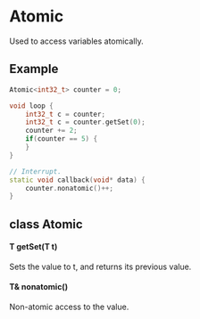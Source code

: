 # Atomic
Used to access variables atomically.<br>

## Example
```c++
Atomic<int32_t> counter = 0;

void loop {
    int32_t c = counter;
    int32_t c = counter.getSet(0);
    counter += 2;
    if(counter == 5) {
    }
}

// Interrupt.
static void callback(void* data) {
    counter.nonatomic()++;
}
```

## class Atomic<class T>

#### T getSet(T t)
Sets the value to t, and returns its previous value.

#### T& nonatomic()
Non-atomic access to the value.
